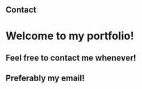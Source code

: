 ## Contact


# Welcome to my portfolio! 

Feel free to contact me whenever! <br>
----

Preferably my email! 
----